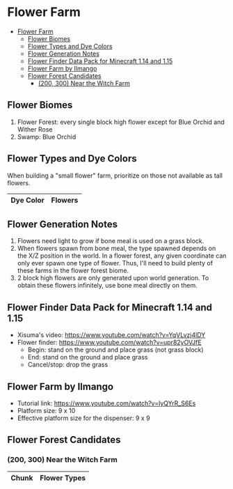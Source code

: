 # Flower Farm

- [Flower Farm](#flower-farm)
    - [Flower Biomes](#flower-biomes)
    - [Flower Types and Dye Colors](#flower-types-and-dye-colors)
    - [Flower Generation Notes](#flower-generation-notes)
    - [Flower Finder Data Pack for Minecraft 1.14 and 1.15](#flower-finder-data-pack-for-minecraft-114-and-115)
    - [Flower Farm by Ilmango](#flower-farm-by-ilmango)
    - [Flower Forest Candidates](#flower-forest-candidates)
        - [(200, 300) Near the Witch Farm](#200-300-near-the-witch-farm)

## Flower Biomes

1. Flower Forest: every single block high flower except for Blue Orchid and Wither Rose
2. Swamp: Blue Orchid

## Flower Types and Dye Colors

When building a "small flower" farm, prioritize on those not available as tall flowers.

Dye Color | Flowers
--- | ---

## Flower Generation Notes

1. Flowers need light to grow if bone meal is used on a grass block.
2. When flowers spawn from bone meal, the type spawned depends on the X/Z position in the world. In a flower forest, any given coordinate can only ever spawn one type of flower. Thus, I'll need to build plenty of these farms in the flower forest biome.
3. 2 block high flowers are only generated upon world generation. To obtain these flowers infinitely, use bone meal directly on them.

## Flower Finder Data Pack for Minecraft 1.14 and 1.15

- Xisuma's video: <https://www.youtube.com/watch?v=YqVLvzj4lDY>
- Flower finder: <https://www.youtube.com/watch?v=upr82yOVJfE>
    - Begin: stand on the ground and place grass (not grass block)
    - End: stand on the ground and place grass
    - Cancel/stop: drop the grass

## Flower Farm by Ilmango

- Tutorial link: <https://www.youtube.com/watch?v=IyQYrR_S6Es>
- Platform size: 9 x 10
- Effective platform size for the dispenser: 9 x 9

## Flower Forest Candidates

### (200, 300) Near the Witch Farm

Chunk | Flower Types
--- | ---

